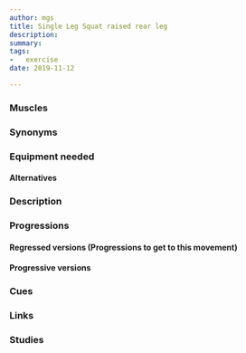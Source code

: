 ```yaml
---
author: mgs
title: Single Leg Squat raised rear leg
description: 
summary: 
tags: 
-   exercise
date: 2019-11-12

---
```

### Muscles
### Synonyms
### Equipment needed
#### Alternatives
### Description
### Progressions
#### Regressed versions (Progressions to get to this movement)
#### Progressive versions
### Cues
### Links
### Studies
<!--stackedit_data:
eyJoaXN0b3J5IjpbLTk4MzQ5MDRdfQ==
-->